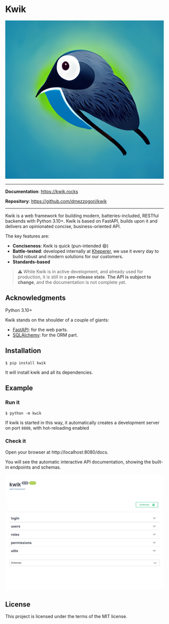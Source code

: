 # Kwik

![Logo](docs/handbook/docs/img/logo.png)

---

**Documentation**: https://kwik.rocks

**Repository**: https://github.com/dmezzogori/kwik

---

Kwik is a web framework for building modern, batteries-included, RESTful backends with Python 3.10+.
  Kwik is based on FastAPI, builds upon it and delivers an opinionated concise, business-oriented API.

The key features are:


* **Conciseness**: Kwik is quick (pun-intended :smile:)
* **Battle-tested**: developed internally at [Kheperer](https://kheperer.it), we use it every day to build robust and modern solutions for our customers.
* **Standards-based**

> :warning:
> While Kwik is in active development, and already used for production, it is still in a **pre-release state**.
> **The API is subject to change**, and the documentation is not complete yet.


## Acknowledgments

Python 3.10+

Kwik stands on the shoulder of a couple of giants:

* [FastAPI](https://fastapi.tiangolo.com/): for the web parts.
* [SQLAlchemy](https://www.sqlalchemy.org/): for the ORM part.

## Installation

```console
$ pip install kwik
```

It will install kwik and all its dependencies.

## Example

### Run it

```console
$ python -m kwik
```


If kwik is started in this way, it automatically creates a development server on port `8080`, with hot-reloading enabled


### Check it

Open your browser at http://localhost:8080/docs.

You will see the automatic interactive API documentation, showing the built-in endpoints and schemas.

![OpenAPI](docs/handbook/docs/img/openapi.jpeg)


## License

This project is licensed under the terms of the MIT license.

